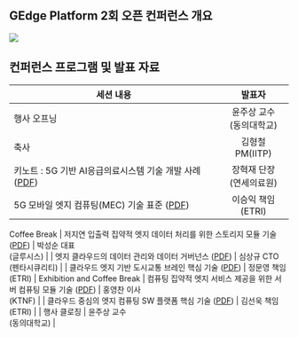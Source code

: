 ## GEdge Platform 2회 오픈 컨퍼런스 개요
<p align="left">
  <img src="https://github.com/gedge-platform/docs/blob/main/conference/2nd/images/2nd_conference.jpg">
</p>

## 컨퍼런스 프로그램 및 발표 자료
| 세션 내용 | 발표자 |
| --------------------------------- | :---------------------------------: |
| 행사 오프닝 | 윤주상 교수<BR>(동의대학교) |
| 축사 | 김형철 PM(IITP) |
| 키노트 : 5G 기반 AI응급의료시스템 기술 개발 사례 ([PDF](https://github.com/gedge-platform/docs/blob/main/conference/2nd/presentation/2nd_01_keynote_connectai.pdf)) | 장혁재 단장<BR>(연세의료원) |
| 5G 모바일 엣지 컴퓨팅(MEC) 기술 표준 ([PDF](https://github.com/gedge-platform/docs/blob/main/conference/2nd/presentation/2nd_02_MEC_standard.pdf))| 이승익 책임<BR>(ETRI) | 
Coffee Break 
| 저지연 입출력 집약적 엣지 데이터 처리를 위한 스토리지 모듈 기술 ([PDF](https://github.com/gedge-platform/docs/blob/main/conference/2nd/presentation/2nd_03_edge_storage.pdf)) | 박성순 대표<BR>(글루시스) |
| 엣지 클라우드의 데이터 관리와 데이터 거버넌스 ([PDF](https://github.com/gedge-platform/docs/blob/main/conference/2nd/presentation/2nd_04_data_governance.pdf)) | 심상규 CTO<BR>(펜타시큐리티) |
| 클라우드 엣지 기반 도시교통 브레인 핵심 기술 ([PDF](https://github.com/gedge-platform/docs/blob/main/conference/2nd/presentation/2nd_05_city_brain.pdf)) | 정문영 책임 <BR>(ETRI) |
Exhibition and Coffee Break
| 컴퓨팅 집약적 엣지 서비스 제공을 위한 서버 컴퓨팅 모듈 기술 ([PDF](https://github.com/gedge-platform/docs/blob/main/conference/2nd/presentation/2nd_06_edge_server.pdf)) | 홍영찬 이사<BR>(KTNF) |
| 클라우드 중심의 엣지 컴퓨팅 SW 플랫폼 핵심 기술 ([PDF](https://github.com/gedge-platform/docs/blob/main/conference/2nd/presentation/2nd_07_gedge_platform.pdf)) | 김선욱 책임<BR>(ETRI) |
| 행사 클로징 | 윤주상 교수<BR>(동의대학교) |
<BR>